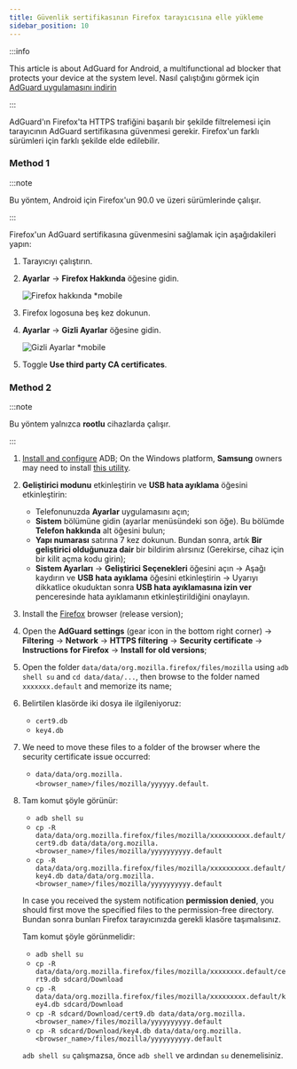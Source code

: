 ```yaml
---
title: Güvenlik sertifikasının Firefox tarayıcısına elle yükleme
sidebar_position: 10
---
```


:::info

This article is about AdGuard for Android, a multifunctional ad blocker that protects your device at the system level. Nasıl çalıştığını görmek için [AdGuard uygulamasını indirin](https://agrd.io/download-kb-adblock)

:::

AdGuard'ın Firefox'ta HTTPS trafiğini başarılı bir şekilde filtrelemesi için tarayıcının AdGuard sertifikasına güvenmesi gerekir. Firefox'un farklı sürümleri için farklı şekilde elde edilebilir.

### Method 1

:::note

Bu yöntem, Android için Firefox'un 90.0 ve üzeri sürümlerinde çalışır.

:::

Firefox'un AdGuard sertifikasına güvenmesini sağlamak için aşağıdakileri yapın:

1. Tarayıcıyı çalıştırın.

1. **Ayarlar** → **Firefox Hakkında** öğesine gidin.

    ![Firefox hakkında *mobile](https://cdn.adtidy.org/content/kb/ad_blocker/android/solving_problems/firefox-certificates/ff_nightly_about_en.jpeg)

1. Firefox logosuna beş kez dokunun.

1. **Ayarlar** → **Gizli Ayarlar** öğesine gidin.

    ![Gizli Ayarlar *mobile](https://cdn.adtidy.org/content/kb/ad_blocker/android/solving_problems/firefox-certificates/ff_nightly_secret.jpeg)

1. Toggle **Use third party CA certificates**.

### Method 2

:::note

Bu yöntem yalnızca **rootlu** cihazlarda çalışır.

:::

1. [Install and configure](https://www.xda-developers.com/install-adb-windows-macos-linux/) ADB; On the Windows platform, **Samsung** owners may need to install [this utility](https://developer.samsung.com/mobile/android-usb-driver.html).

1. **Geliştirici modunu** etkinleştirin ve **USB hata ayıklama** öğesini etkinleştirin:

    - Telefonunuzda **Ayarlar** uygulamasını açın;
    - **Sistem** bölümüne gidin (ayarlar menüsündeki son öğe). Bu bölümde **Telefon hakkında** alt öğesini bulun;
    - **Yapı numarası** satırına 7 kez dokunun. Bundan sonra, artık **Bir geliştirici olduğunuza dair** bir bildirim alırsınız (Gerekirse, cihaz için bir kilit açma kodu girin);
    - **Sistem Ayarları** → **Geliştirici Seçenekleri** öğesini açın → Aşağı kaydırın ve **USB hata ayıklama** öğesini etkinleştirin → Uyarıyı dikkatlice okuduktan sonra **USB hata ayıklamasına izin ver** penceresinde hata ayıklamanın etkinleştirildiğini onaylayın.

1. Install the [Firefox](https://www.mozilla.org/en-US/firefox/releases/) browser (release version);

1. Open the **AdGuard settings** (gear icon in the bottom right corner) → **Filtering** → **Network** → **HTTPS filtering** → **Security certificate** → **Instructions for Firefox** → **Install for old versions**;

1. Open the folder `data/data/org.mozilla.firefox/files/mozilla` using `adb shell su` and `cd data/data/...`, then browse to the folder named `xxxxxxx.default` and memorize its name;

1. Belirtilen klasörde iki dosya ile ilgileniyoruz:

    - `cert9.db`
    - `key4.db`

1. We need to move these files to a folder of the browser where the security certificate issue occurred:

    - `data/data/org.mozilla.<browser_name>/files/mozilla/yyyyyy.default`.

1. Tam komut şöyle görünür:

    - `adb shell su`
    - `cp -R data/data/org.mozilla.firefox/files/mozilla/xxxxxxxxxx.default/cert9.db data/data/org.mozilla.<browser_name>/files/mozilla/yyyyyyyyyy.default`
    - `cp -R data/data/org.mozilla.firefox/files/mozilla/xxxxxxxxxx.default/key4.db data/data/org.mozilla.<browser_name>/files/mozilla/yyyyyyyyyy.default`

    In case you received the system notification **permission denied**, you should first move the specified files to the permission-free directory. Bundan sonra bunları Firefox tarayıcınızda gerekli klasöre taşımalısınız.

    Tam komut şöyle görünmelidir:

    - `adb shell su`
    - `cp -R data/data/org.mozilla.firefox/files/mozilla/xxxxxxxx.default/cert9.db sdcard/Download`
    - `cp -R data/data/org.mozilla.firefox/files/mozilla/xxxxxxxxx.default/key4.db sdcard/Download`
    - `cp -R sdcard/Download/cert9.db data/data/org.mozilla.<browser_name>/files/mozilla/yyyyyyyyyy.default`
    - `cp -R sdcard/Download/key4.db data/data/org.mozilla.<browser_name>/files/mozilla/yyyyyyyyyy.default`

    `adb shell su` çalışmazsa, önce `adb shell` ve ardından `su` denemelisiniz.
